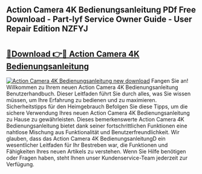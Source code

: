 ## Action Camera 4K Bedienungsanleitung PDf Free Download - Part-lyf Service Owner Guide - User Repair Edition NZFYJ

# <h2><a href="http://df0grs.blite.top/?on=Action+Camera+4K+Bedienungsanleitung">🔗Download 👉🔴 Action Camera 4K Bedienungsanleitung</a></h2>

[![Action Camera 4K Bedienungsanleitung new download](https://i.imgur.com/lujVjoI.png)](http://df0grs.blite.top/?on=Action+Camera+4K+Bedienungsanleitung)
Fangen Sie an! Willkommen zu Ihrem neuen Action Camera 4K Bedienungsanleitung Benutzerhandbuch. Dieser Leitfaden führt Sie durch alles, was Sie wissen müssen, um Ihre Erfahrung zu bedienen und zu maximieren. Sicherheitstipps für den Heimgebrauch Befolgen Sie diese Tipps, um die sichere Verwendung Ihres neuen Action Camera 4K Bedienungsanleitung zu Hause zu gewährleisten. Dieses bemerkenswerte Action Camera 4K Bedienungsanleitung bietet dank seiner fortschrittlichen Funktionen eine nahtlose Mischung aus Funktionalität und Benutzerfreundlichkeit. Wir glauben, dass das Action Camera 4K BedienungsanleitungD ein wesentlicher Leitfaden für Ihr Bestreben war, die Funktionen und Fähigkeiten Ihres neuen Artikels zu verstehen. Wenn Sie Hilfe benötigen oder Fragen haben, steht Ihnen unser Kundenservice-Team jederzeit zur Verfügung.

